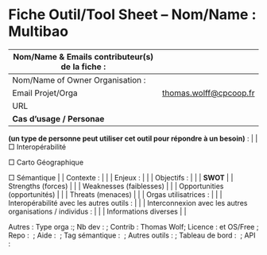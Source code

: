 Fiche Outil/Tool Sheet – Nom/Name : Multibao
============================================

| Nom/Name & Emails contributeur(s) de la fiche :                               |                        |
|-------------------------------------------------------------------------------|------------------------|
| Nom/Name of Owner Organisation :                                              |                        |
| Email Projet/Orga                                                             | thomas.wolff@cpcoop.fr |
| URL                                                                           |                        |
| **Cas d’usage / Personae**                                                    
                                                                                
 **(un type de personne peut utiliser cet outil pour répondre à un besoin)** :  |
| □ Interopérabilité                                                            
                                                                                
 □ Carto Géographique                                                           
                                                                                
 □ Sémantique                                                                   |
| Contexte :                                                                    |                        |
| Enjeux :                                                                      |                        |
| Objectifs :                                                                   |                        |
| **SWOT**                                                                      |
| Strengths (forces)                                                            |                        |
| Weaknesses (faiblesses)                                                       |                        |
| Opportunities (opportunités)                                                  |                        |
| Threats (menaces)                                                             |                        |
| Orgas utilisatrices :                                                         |                        |
| Interopérabilité avec les autres outils :                                     |                        |
| Interconnexion avec les autres organisations / individus :                    |                        |
| Informations diverses                                                         |                        |

Autres : Type orga :; Nb dev : ; Contrib : Thomas Wolf; Licence : et OS/Free ; Repo :  ; Aide :  ; Tag sémantique :  ; Autres outils : ; Tableau de bord :  ; API :
